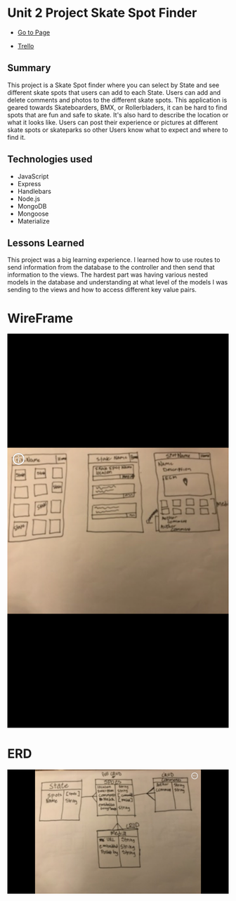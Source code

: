 # Unit 2 Project Skate Spot Finder

* [Go to Page](https://stark-refuge-41423.herokuapp.com/)



* [Trello](https://trello.com/b/eZZm5zYG/skatespot-finder)


## Summary
This project is a Skate Spot finder where you can select by State and see different skate spots that users can add to each State. Users can add and delete comments and photos to the different skate spots. This application is geared towards Skateboarders, BMX, or Rollerbladers, it can be hard to find spots that are fun and safe to skate. It's also hard to describe the location or what it looks like. Users can post their experience or pictures at different skate spots or skateparks so other Users know what to expect and where to find it.

## Technologies used
* JavaScript
* Express
* Handlebars
* Node.js
* MongoDB
* Mongoose
* Materialize

## Lessons Learned
This project was a big learning experience. I learned how to use routes to send information from the database to the controller and then send that information to the views. The hardest part was having various nested models in the database and understanding at what level of the models I was sending to the views and how to access different key value pairs.

# WireFrame

![wireframe](/images/wireframe.PNG)

# ERD
![ERD](/images/erd.PNG)